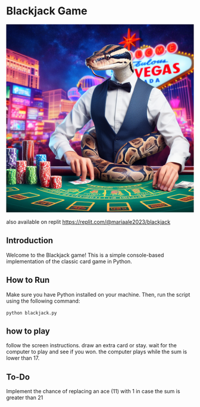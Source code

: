 # Blackjack Game

![blackjack](blackjack.jpg)

also available on replit
https://replit.com/@mariaale2023/blackjack

## Introduction

Welcome to the Blackjack game! This is a simple console-based implementation of the classic card game in Python.

## How to Run

Make sure you have Python installed on your machine. Then, run the script using the following command:

```python blackjack.py```

## how to play
follow the screen instructions. draw an extra card or stay. 
wait for the computer to play and see if you won.
the computer plays while the sum is lower than 17.


## To-Do
Implement the chance of replacing an ace (11) with 1 in case the sum is greater than 21